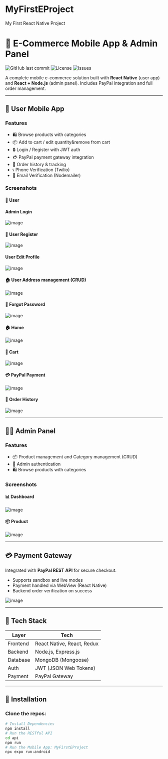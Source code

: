 # MyFirstEProject
My First React Native Project
# 🛒 E-Commerce Mobile App & Admin Panel

![GitHub last commit](https://img.shields.io/github/last-commit/yourusername/eshop-app)
![License](https://img.shields.io/github/license/yourusername/eshop-app)
![Issues](https://img.shields.io/github/issues/yourusername/eshop-app)

A complete mobile e-commerce solution built with **React Native** (user app) and **React + Node.js** (admin panel). Includes PayPal integration and full order management.

---

## 📲 User Mobile App

### Features

- 🛍️ Browse products with categories
- 📦 Add to cart / edit quantity&remove from cart
- 🔒 Login / Register with JWT auth
- 💳 PayPal payment gateway integration
- 📄 Order history & tracking
- 📞 Phone Verification (Twilio)
- 📧 Email Verification (Nodemailer)

### Screenshots
#### 🔐 User
#### Admin Login 
![image](https://github.com/user-attachments/assets/2af495ec-3fd9-4d6e-851f-fc2529b6ff02)

#### 📝 User Register
![image](https://github.com/user-attachments/assets/689a3a78-044b-46d1-8f20-d40b5b039968)

#### User Edit Profile
![image](https://github.com/user-attachments/assets/32219915-cddd-49e7-81f6-fd66a3e57891)

#### 🏠 User Address management (CRUD)
![image](https://github.com/user-attachments/assets/1eda618a-03f9-4ae1-99f4-8c4e7d47b922)

#### 🔁 Forgot Password
![image](https://github.com/user-attachments/assets/12287936-d508-48cc-a867-2c734420f97b)

#### 🏠 Home
![image](https://github.com/user-attachments/assets/4cc87701-fedb-4faa-b18d-1a4bbbda410d)

#### 🧺 Cart
![image](https://github.com/user-attachments/assets/e6d9cd46-498d-46f0-bffe-398defff12da)

#### 💳 PayPal Payment 
![image](https://github.com/user-attachments/assets/864e86f6-7bdc-41b4-a518-74b9a7ec69f1)

#### 📝 Order History
![image](https://github.com/user-attachments/assets/3cd4c174-8e61-4222-a29d-8166bd338bc5)

---

## 🧑‍💼 Admin Panel
### Features

- 📦 Product management and Category management (CRUD)
- 🔐 Admin authentication
- 🛍️ Browse products with categories
### Screenshots

#### 📊 Dashboard
![image](https://github.com/user-attachments/assets/2605a212-bd7b-4aac-910b-8349d7d4a2a9)

#### 📦 Product 
![image](https://github.com/user-attachments/assets/f4c16eef-b309-4998-a7c5-1b7dbddfbfe0)


---

## 💳 Payment Gateway

Integrated with **PayPal REST API** for secure checkout.

- Supports sandbox and live modes
- Payment handled via WebView (React Native)
- Backend order verification on success

![image](https://github.com/user-attachments/assets/05fc9b4e-6113-40f8-a51a-6b37ef56f451)


---

## 🧰 Tech Stack

| Layer      | Tech                              |
|------------|-----------------------------------|
| Frontend   | React Native, React, Redux        |
| Backend    | Node.js, Express.js               |
| Database   | MongoDB (Mongoose)                |
| Auth       | JWT (JSON Web Tokens)             |
| Payment    | PayPal Gateway                    |
          

---

## 🚀 Installation

### Clone the repos:

```bash
# Install Dependencies
npm install
# Run the RESTful API
cd api
npm run
# Run the Mobile App: MyFirstEProject
npx expo run:android

